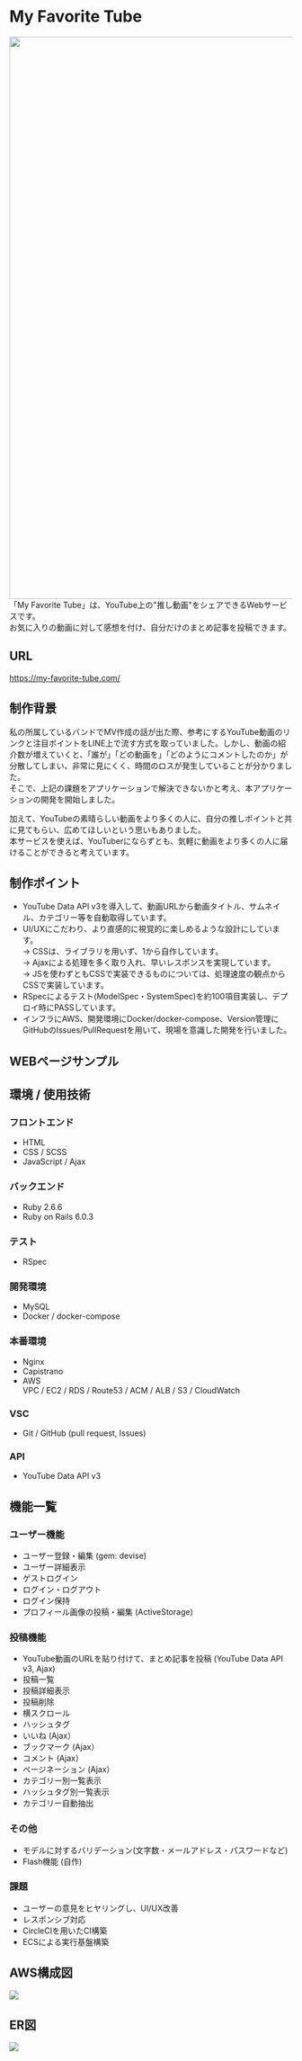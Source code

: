 # My Favorite Tube
<img src="https://user-images.githubusercontent.com/49805038/105635702-aecaae80-5ea7-11eb-92b0-8b0907b8b7e4.PNG" width="1000">
「My Favorite Tube」は、YouTube上の"推し動画"をシェアできるWebサービスです。<br>
お気に入りの動画に対して感想を付け、自分だけのまとめ記事を投稿できます。

## URL
https://my-favorite-tube.com/

## 制作背景
私の所属しているバンドでMV作成の話が出た際、参考にするYouTube動画のリンクと注目ポイントをLINE上で流す方式を取っていました。しかし、動画の紹介数が増えていくと、「誰が」「どの動画を」「どのようにコメントしたのか」が分散してしまい、非常に見にくく、時間のロスが発生していることが分かりました。  
そこで、上記の課題をアプリケーションで解決できないかと考え、本アプリケーションの開発を開始しました。  
  
加えて、YouTubeの素晴らしい動画をより多くの人に、自分の推しポイントと共に見てもらい、広めてほしいという思いもありました。  
本サービスを使えば、YouTuberにならずとも、気軽に動画をより多くの人に届けることができると考えています。

## 制作ポイント
* YouTube Data API v3を導入して、動画URLから動画タイトル、サムネイル、カテゴリー等を自動取得しています。  
* UI/UXにこだわり、より直感的に視覚的に楽しめるような設計にしています。  
  → CSSは、ライブラリを用いず、1から自作しています。  
  → Ajaxによる処理を多く取り入れ、早いレスポンスを実現しています。  
  → JSを使わずともCSSで実装できるものについては、処理速度の観点からCSSで実装しています。  
* RSpecによるテスト(ModelSpec・SystemSpec)を約100項目実装し、デプロイ時にPASSしています。  
* インフラにAWS、開発環境にDocker/docker-compose、Version管理にGitHubのIssues/PullRequestを用いて、現場を意識した開発を行いました。

## WEBページサンプル

## 環境 / 使用技術
### フロントエンド
* HTML
* CSS / SCSS
* JavaScript / Ajax

### バックエンド
* Ruby 2.6.6
* Ruby on Rails 6.0.3

### テスト
* RSpec

### 開発環境
* MySQL
* Docker / docker-compose

### 本番環境
* Nginx
* Capistrano
* AWS
<br>  VPC / EC2 / RDS / Route53 / ACM / ALB / S3 / CloudWatch

### VSC
* Git / GitHub (pull request, Issues)

### API
* YouTube Data API v3

## 機能一覧
### ユーザー機能
* ユーザー登録・編集 (gem: devise)
* ユーザー詳細表示
* ゲストログイン
* ログイン・ログアウト
* ログイン保持
* プロフィール画像の投稿・編集 (ActiveStorage)

### 投稿機能  
* YouTube動画のURLを貼り付けて、まとめ記事を投稿 (YouTube Data API v3, Ajax)
* 投稿一覧
* 投稿詳細表示
* 投稿削除
* 横スクロール
* ハッシュタグ
* いいね (Ajax）
* ブックマーク (Ajax）
* コメント (Ajax）
* ページネーション (Ajax）
* カテゴリー別一覧表示
* ハッシュタグ別一覧表示
* カテゴリー自動抽出

### その他
* モデルに対するバリデーション(文字数・メールアドレス・パスワードなど)
* Flash機能 (自作)

### 課題
* ユーザーの意見をヒヤリングし、UI/UX改善
* レスポンシブ対応
* CircleCIを用いたCI構築
* ECSによる実行基盤構築

## AWS構成図
<img src="https://user-images.githubusercontent.com/49805038/105731243-8fe51e80-5f72-11eb-9af5-7fa8a38e1a26.png">

## ER図
<img src="https://user-images.githubusercontent.com/49805038/105636088-d91d6b80-5ea9-11eb-822f-38637cf7fb52.png">
